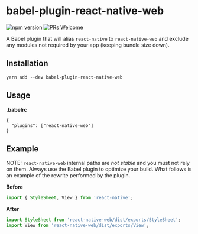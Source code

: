 # babel-plugin-react-native-web

[![npm version][package-badge]][package-url] [![PRs Welcome](https://img.shields.io/badge/PRs-welcome-brightgreen.svg)](https://reactjs.org/docs/how-to-contribute.html#your-first-pull-request)

A Babel plugin that will alias `react-native` to `react-native-web` and exclude
any modules not required by your app (keeping bundle size down).

## Installation

```
yarn add --dev babel-plugin-react-native-web
```

## Usage

**.babelrc**

```
{
  "plugins": ["react-native-web"]
}
```

## Example

NOTE: `react-native-web` internal paths are _not stable_ and you must not rely
on them. Always use the Babel plugin to optimize your build. What follows is an
example of the rewrite performed by the plugin.

**Before**

```js
import { StyleSheet, View } from 'react-native';
```

**After**

```js
import StyleSheet from 'react-native-web/dist/exports/StyleSheet';
import View from 'react-native-web/dist/exports/View';
```

[package-badge]: https://img.shields.io/npm/v/babel-plugin-react-native-web.svg?style=flat
[package-url]: https://yarnpkg.com/en/package/babel-plugin-react-native-web
